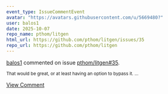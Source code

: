 ```yaml
---
event_type: IssueCommentEvent
avatar: "https://avatars.githubusercontent.com/u/5669480?"
user: balos1
date: 2025-10-07
repo_name: pthom/litgen
html_url: https://github.com/pthom/litgen/issues/35
repo_url: https://github.com/pthom/litgen
---
```


<a href='https://github.com/balos1' target='_blank'>balos1</a> commented on issue <a href='https://github.com/pthom/litgen/issues/35' target='_blank'>pthom/litgen#35</a>.

<small>That would be great, or at least having an option to bypass it. ...</small>

<a href='https://github.com/pthom/litgen/issues/35' target='_blank'>View Comment</a>